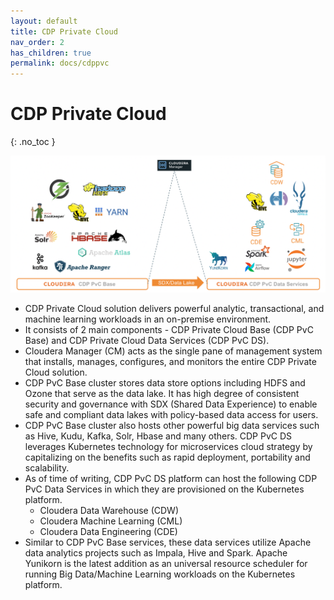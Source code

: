 ```yaml
---
layout: default
title: CDP Private Cloud
nav_order: 2
has_children: true
permalink: docs/cdppvc
---
```


# CDP Private Cloud
{: .no_toc }

![](../../assets/images/overall_arch.png)

- CDP Private Cloud solution delivers powerful analytic, transactional, and machine learning workloads in an on-premise environment. 
- It consists of 2 main components - CDP Private Cloud Base (CDP PvC Base) and CDP Private Cloud Data Services (CDP PvC DS). 
- Cloudera Manager (CM) acts as the single pane of management system that installs, manages, configures, and monitors the entire CDP Private Cloud solution.
- CDP PvC Base cluster stores data store options including HDFS and Ozone that serve as the data lake. It has high degree of consistent security and governance with SDX (Shared Data Experience) to enable safe and compliant data lakes with policy-based data access for users. 
- CDP PvC Base cluster also hosts other powerful big data services such as Hive, Kudu, Kafka, Solr, Hbase and many others. CDP PvC DS leverages Kubernetes technology for microservices cloud strategy by capitalizing on the benefits such as rapid deployment, portability and scalability. 
- As of time of writing, CDP PvC DS platform can host the following CDP PvC Data Services in which they are provisioned on the Kubernetes platform. 
    - Cloudera Data Warehouse (CDW)
    - Cloudera Machine Learning (CML)
    - Cloudera Data Engineering (CDE)
- Similar to CDP PvC Base services, these data services utilize Apache data analytics projects such as Impala, Hive and Spark. Apache Yunikorn is the latest addition as an universal resource scheduler for running Big Data/Machine Learning workloads on the Kubernetes platform.


